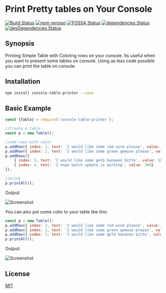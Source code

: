# Print Pretty tables on Your Console

[![Build Status](https://travis-ci.org/ayonious/console-table-printer.svg?branch=master)](https://travis-ci.org/ayonious/console-table-printer)
[![npm version](https://badge.fury.io/js/console-table-printer.svg)](https://badge.fury.io/js/console-table-printer)
[![FOSSA Status](https://app.fossa.io/api/projects/git%2Bgithub.com%2Fayonious%2Fconsole-table-printer.svg?type=shield)](https://app.fossa.io/projects/git%2Bgithub.com%2Fayonious%2Fconsole-table-printer?ref=badge_shield)
[![dependencies Status](https://david-dm.org/ayonious/console-table-printer/status.svg)](https://david-dm.org/ayonious/console-table-printer)
[![devDependencies Status](https://david-dm.org/ayonious/console-table-printer/dev-status.svg)](https://david-dm.org/ayonious/console-table-printer?type=dev)

## Synopsis

Printing Simple Table with Coloring rows on your console. Its useful when you want to present some tables on console. Using as less code possible you can print the table on console.

## Installation

```bash
npm install console-table-printer --save
```

## Basic Example

```javascript
const {Table} = require('console-table-printer');

//Create a table
const p = new Table();

//add rows with color
p.addRow({ index: 1, text: 'I would like some red wine please', value: 10.212 });
p.addRow({ index: 2, text: 'I would like some green gemuse please', value: 20.00 });
p.addRows([
    { index: 3, text: 'I would like some gelb bananen bitte', value: 100 },
    { index: 4, text: 'I hope batch update is working', value: 300}
]);

//print
p.printAll();
```

Output:

![Screenshot](https://github.com/ayonious/console-table-printer/blob/master/static-resources/screenshot-simple.png)

You can also put some color to your table like this:
```javascript
const p = new Table();
p.addRow({ index: 1, text: 'I would like some red wine please', value: 10.212 }, {color: 'red'});
p.addRow({ index: 2, text: 'I would like some green gemuse please', value: 20.00 }, {color: 'green'});
p.addRow({ index: 3, text: 'I would like some gelb bananen bitte', value: 100 }, {color: 'yellow'});
p.printAll();
```

Output:

![Screenshot](https://github.com/ayonious/console-table-printer/blob/master/static-resources/screenshot-colored.png)

## License

[MIT](https://github.com/ayonious/console-table-printer/blob/master/LICENSE)
